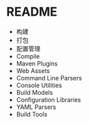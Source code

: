 # README

- 构建
- 打包
- 配置管理
- Compile
- Maven Plugins
- Web Assets
- Command Line Parsers
- Console Utilities
- Build Models
- Configuration Libraries
- YAML Parsers
- Build Tools